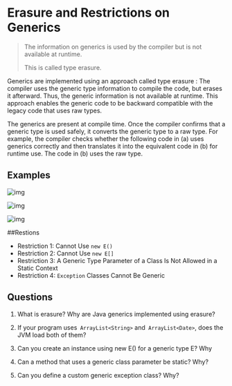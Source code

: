 # Erasure and Restrictions on Generics

> The information on generics is used by the compiler but is not available at runtime.
>
> This is called type erasure.

Generics are implemented using an approach called type erasure : The compiler uses the generic type information to compile the code, but erases it afterward. Thus, the generic information is not available at runtime. This approach enables the generic code to be backward compatible with the legacy code that uses raw types.

The generics are present at compile time. Once the compiler confirms that a generic type is used safely, it converts the generic type to a raw type. For example, the compiler checks whether the following code in (a) uses generics correctly and then translates it into the equivalent code in (b) for runtime use. The code in (b) uses the raw type.

## Examples

![img](https://lh3.googleusercontent.com/C5Er_b8JYhUUVV2FRNGjd1dV9d5m-U3eSlULM_QHGzuRlfscGoDsHewqVw5b8pGAvbhxauHxHaqOh4QF7by70yFC0MBlwk2O4cvd3jWVt9jUsT3oxKrK8Xe_769AoJuttkJtsuKk6NZwXfcTfstD9iA3SpU2Cf7V9GquwqTtxtZzcSKzlTZsEEaQ9GZx3lHTHouMGdHGPTSZo0zbqAdRiFE3WefZ7jKQXGWc4PrtiTnvjqBgxudyTPjZ-stUbowOqmqI3rBdpZYrkFkR_kdihRU7rz5iGytldg_6XFxHp847vcz8qF8XmgeXazRjiId3U7ojChyJeXN8KhmFK2M7uZxhUSpi0NEl66WbXXCWTh-PFaBAXg5vr4sU9Ha0oxlfNL9Ss-R5pPtfnS84HoCruuicOrb66oqBkZDf4c6jMwd7OedZxk_CmS-1rvYsEF2Ei8BG-WDL7lx32Ve4El0yrK_9MemivWMl21Z7_ELrAQJJmvhATZqYaj-1jBxY73GKqXD71HDg1AT0Zl8A3dLi2gVdEh-ulHt5tWNUR17ozvUPRqPncxWj0HR15_3Bkjf8H5LiP3-C54sU_2ZLX02vSVRFi5w0lLJOkFVb2iBPblFs5fByfIJ9m0W3Fid7ESM=w1482-h218-no)

![img](https://lh3.googleusercontent.com/o5XpkSCrA6bORqqq-hm2HuJrmJWhpXopsW64z9D6EL30m69E1ZOntdL9MO-lhAnwmAUUTFaQuEdD4aJl4-W1tAKZ0UPjNIUhXIDKx53JBRVi3tT8MrzhHE6I-Cq1TRmvydcHcauQ4KpEQQYKKz56Isvm2oio0CSk3HlB4rdLUhbRx6oQ-tO12vYekWdwRz8NezoY57Bdc7cMcT_-Pj_5xkVxmqGwfjSmJ82XqTFXYj0qYnSohaDRoBEfT52JDN7dwqwYifgJN_zi5pHWadsvJcvChkKsFn4b7elU3cUGV6lREyMXHuNlMP_O754HQX4TAUgv_h_iRq4izpCfgpV8tAIVj2Mtka_McPpwINKz38p-9aQdvkDhjW2_T9RKhOVpVuTzQyeeY8HduweEUHOWQgoHmYPqZ2ntRsC4NqLKIKg1Re7HOdkDUXLJHAPhnhmBw6A2OuVH11_bCQB5LGX_1IdcwF98v-u4Or1CX_-g_KcMXSBBBhkYzlvhy13nWtXB41XajJs0Qva_NebM2w4vuSIZq8VzHzgksaGE9kbdD_hXi9YD3DRCx_wnnO0cQK94mAzmFI5AhkhHifKyppzQwy5Hww4_l5mGFrFshsk876R4waEWE19J2KRmLJjpphM=w1420-h274-no)

![img](https://lh3.googleusercontent.com/4T6cQYTOt--pYLBOa3WuFA5Vd_a-IFXaE3DqrD06u6K70uPpcnAhGnfXqlbM2QgBsmUtfhvurcHmD5DrFYoVJWsfZ9SCmHUZuk2Cjp37vHg2TfjRvqAqmW9M5diqFO7UPAH79GOhrVa-O9sxh3jpiGKCj-BqO_nN86Rb1ks15JfE_FunW1eci2w_O47QwvBvXSI5cVZPJo8aGCi7Z_eGGNZSnJIqhbCxn-nEFjwzjl5yzj1wJKNOuLLlxiN0wFlU4_E-YAyfwtLF71UBQDap9IEM285uGwCjfBSJQycWW0tzzg3zBIi6UeJHlRzYCMwIBb84K99J5TQPvi4UhgKAfE3er25K-vHLftYneKwSJRIQ0WFuVPysTjBuIFgRHmawfi4KnhNLUiaF1w8HgjzE2Z6qNSGfzaks3MujNTl_Dix-rTytn2-X2s8_nPNRrJf5K6HDRBS_MbwlIbzg7qL0ug9PbNvN5Zu65wpVDw_Hg9p3d9mf7rKuE9_G2G2kPAucZr3Im0A9nMaz9Qgxu0QzdQRfpg9TKX48g4IWPGvGsCwY8oXdp4AgUGfkQ--Pu5EV7ZTFh6lt9CRXdE6pF0jkDpznAWf6ut3-jqGrv6Ya2WXaxfooWd7I16Ssvn67AxM=w1448-h326-no)



##Restions

- Restriction 1: Cannot Use `new E()`
- Restriction 2: Cannot Use `new E[]`
- Restriction 3: A Generic Type Parameter of a Class Is Not Allowed in a Static Context
- Restriction 4: `Exception` Classes Cannot Be Generic

## Questions

1. What is erasure? Why are Java generics implemented using erasure?

2. If your program uses` ArrayList<String>` and` ArrayList<Date>`, does the JVM load both of them?

3. Can you create an instance using new E() for a generic type E? Why
4. Can a method that uses a generic class parameter be static? Why?

5. Can you define a custom generic exception class? Why?